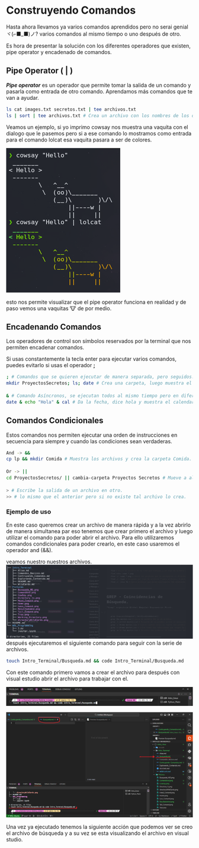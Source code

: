 # Construyendo Comandos

Hasta ahora llevamos ya varios comandos aprendidos pero no serai genial ヾ(⌐■_■)ノ? varios comandos al mismo tiempo o uno después de otro.

Es hora de presentar la solución con los diferentes operadores que existen, pipe operator y encadenado de comandos.

## Pipe Operator ( | )

***Pipe operator*** es un operador que permite tomar la salida de un comando y pasarla como entrada de otro comando. Aprendamos más comandos que te van a ayudar.

```bash
ls cat images.txt secretos.txt | tee archivos.txt
ls | sort | tee archivos.txt # Crea un archivo con los nombres de los directorios ordenados.
```

Veamos un ejemplo, si yo imprimo cowsay nos muestra una vaquita con el dialogo que le pasemos pero si a ese comando lo mostramos como entrada para el comando lolcat esa vaquita pasara a ser de colores.

![Alt text](./../Pictures/CowSay.png)

esto nos permite visualizar que el pipe operator funciona en realidad y de paso vemos una vaquitas 🐮 de por medio.

## Encadenando Comandos

Los operadores de control son símbolos reservados por la terminal que nos permiten encadenar comandos.

Si usas constantemente la tecla enter para ejecutar varios comandos, puedes evitarlo si usas el operador **;**

```bash
; # Comandos que se quieren ejecutar de manera separada, pero seguidos. 
mkdir ProyectosSecretos; ls; date # Crea una carpeta, luego muestra el directorio y por ultimo la fecha. 

& # Comando Asíncronos, se ejecutan todos al mismo tiempo pero en diferente terminal. 
date & echo "Hola" & cal # Da la fecha, dice hola y muestra el calendario.

```

## Comandos Condicionales

Estos comandos nos permiten ejecutar una orden de instrucciones en secuencia para siempre y cuando las condiciones sean verdaderas.

```bash
And -> && 
cp lp && mkdir Comida # Muestra los archivos y crea la carpeta Comida.

Or -> || 
cd ProyectosSecretos/ || cambia-carpeta Proyectos Secretos # Mueve a alguno de los 2 directorios.

> # Escribe la salida de un archivo en otro. 
>> # lo mismo que el anterior pero si no existe tal archivo lo crea. 

```

### Ejemplo de uso

En este caso queremos crear un archivo de manera rápida y a la vez abrirlo de manera simultanea par eso tenemos que crear primero el archivo y luego utilizar el comando para poder abrir el archivo. Para ello utilizaremos comandos condicionales para poder crearlo, en este caso usaremos el operador and (&&).

veamos nuestro nuestros archivos.
![Alt text](../Pictures/TreeAnd.png)
después ejecutaremos el siguiente comando para seguir con la serie de archivos.

```Bash
touch Intro_Terminal/Busqueda.md && code Intro_Terminal/Busqueda.md
```

Con este comando primero vamos a crear el archivo para después con visual estudio abrir el archivo para trabajar con el.

![Alt text](../Pictures/ComandAnd.png)

![Alt text](../Pictures/BusquedaAnd.png)

Una vez ya ejecutado tenemos la siguiente acción que podemos ver se creo el archivo de búsqueda y a su vez se esta visualizando el archivo en visual studio.

